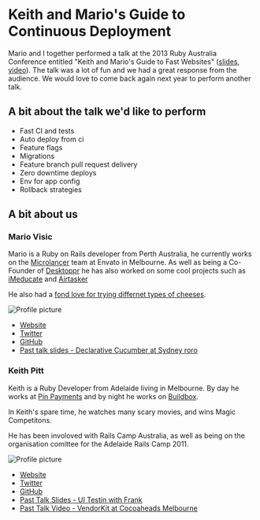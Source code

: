 # Keith and Mario's Guide to Continuous Deployment

Mario and I together performed a talk at the 2013 Ruby Australia Conference entitled "Keith and Mario's Guide to Fast Websites" ([slides](https://speakerdeck.com/keithpitt/keith-and-marios-guide-to-fast-websites), [video](http://vimeo.com/61342267)). The talk was a lot of fun and we had a great response from the audience. We would love to come back again next year to perform another talk.

## A bit about the talk we'd like to perform

* Fast CI and tests
* Auto deploy from ci
* Feature flags
* Migrations
* Feature branch pull request delivery
* Zero downtime deploys
* Env for app config
* Rollback strategies


## A bit about us

### Mario Visic

Mario is a Ruby on Rails developer from Perth Australia, he currently works on the [Microlancer](http://www.microlancer.com/) team at Envato in Melbourne. As well as being a Co-Founder of [Desktoppr](https://www.desktoppr.co) he has also worked on some cool projects such as [iMeducate](https://www.imeducate.com) and [Airtasker](https://www.airtasker.com)

He also had a [fond love for trying differnet types of cheeses](http://www.howgoodischeese.com/).

![Profile picture](https://raw.github.com/keithpitt/rubyconfau-2014-cfp/master/keith-and-marios-guide-to-continuous-deployment/mario_profile_picture.jpg)

- [Website](http://www.mariovisic.com)
- [Twitter](https://twitter.com/mariovisic)
- [GitHub](https://github.com/mariovisic)
- [Past talk slides - Declarative Cucumber at Sydney roro](http://mariovisic.github.com/declarative_cucumber/)

### Keith Pitt

Keith is a Ruby Developer from Adelaide living in Melbourne. By day he works at [Pin Payments](http://www.pin.net.au) and by night he works on [Buildbox](https://buildbox.io).

In Keith's spare time, he watches many scary movies, and wins Magic Competitons.

He has been involoved with Rails Camp Australia, as well as being on the organisation comittee for the Adelaide Rails Camp 2011.

![Profile picture](https://raw.github.com/keithpitt/rubyconfau-2014-cfp/master/keith-and-marios-guide-to-continuous-deployment/keith_profile_picture.png)

- [Website](http://keithpitt.com/)
- [Twitter](https://twitter.com/keithpitt)
- [GitHub](https://github.com/keithpitt)
- [Past Talk Slides - UI Testin with Frank](http://slidesha.re/SuMD4p)
- [Past Talk Video - VendorKit at Cocoaheads Melbourne](http://www.melbournecocoaheads.com/vendorkit-keith-pitt/)
